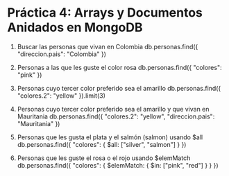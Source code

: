 #  Práctica 4: Arrays y Documentos Anidados en MongoDB

1. Buscar las personas que vivan en Colombia
 db.personas.find({ "direccion.pais": "Colombia" })


2. Personas a las que les guste el color rosa 
 db.personas.find({ "colores": "pink" })


3. Personas cuyo tercer color preferido sea el amarillo
 db.personas.find({ "colores.2": "yellow" }).limit(3)


4. Personas cuyo tercer color preferido sea el amarillo y que vivan en Mauritania
 db.personas.find({ "colores.2": "yellow", "direccion.pais": "Mauritania" })


5. Personas que les gusta el plata  y el salmón (salmon) usando $all
 db.personas.find({ "colores": { $all: ["silver", "salmon"] } })


6. Personas que les guste el rosa  o el rojo  usando $elemMatch
 db.personas.find({ "colores": { $elemMatch: { $in: ["pink", "red"] } } })
